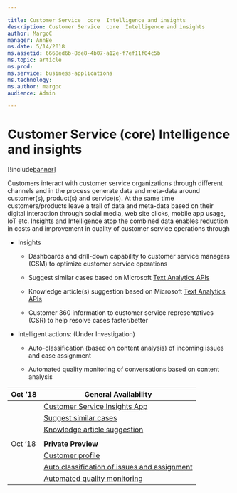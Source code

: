 ```yaml
---

title: Customer Service  core  Intelligence and insights
description: Customer Service  core  Intelligence and insights
author: MargoC
manager: AnnBe
ms.date: 5/14/2018
ms.assetid: 6668ed6b-8de8-4b07-a12e-f7ef11f04c5b
ms.topic: article
ms.prod: 
ms.service: business-applications
ms.technology: 
ms.author: margoc
audience: Admin

---
```

#  Customer Service (core) Intelligence and insights


[!include[banner](../../../../includes/banner.md)]

Customers interact with customer service organizations through different
channels and in the process generate data and meta-data around customer(s),
product(s) and service(s). At the same time customers/products leave a trail of
data and meta-data based on their digital interaction through social media, web
site clicks, mobile app usage, IoT etc. Insights and Intelligence atop the
combined data enables reduction in costs and improvement in quality of customer
service operations through



-   Insights

    -   Dashboards and drill-down capability to customer service managers (CSM)
        to optimize customer service operations

    -   Suggest similar cases based on Microsoft [Text Analytics
        APIs](https://azure.microsoft.com/en-in/services/cognitive-services/text-analytics/)

    -   Knowledge article(s) suggestion based on Microsoft [Text Analytics
        APIs](https://azure.microsoft.com/en-in/services/cognitive-services/text-analytics/)

    -   Customer 360 information to customer service representatives (CSR) to
        help resolve cases faster/better

-   Intelligent actions: (Under Investigation)

    -   Auto-classification (based on content analysis) of incoming issues and
        case assignment

    -   Automated quality monitoring of conversations based on content analysis

| Oct ’18 | **General Availability**                                                 |
|---------|--------------------------------------------------------------------------|
|         | [Customer Service Insights App](insights.md)             |
|         | [Suggest similar cases](insights.md)                                 |
|         | [Knowledge article suggestion](insights.md)           |
|         |                                                                          |
| Oct ’18 | **Private Preview**                                                      |
|         | [Customer profile](insights.md)                                   |
|         | [Auto classification of issues and assignment](intelligent-action.md) |
|         | [Automated quality monitoring ](intelligent-action.md)          |
